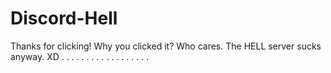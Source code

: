 # Discord-Hell
Thanks for clicking! Why you clicked it? Who cares. The HELL server sucks anyway. XD
.
.
.
.
.
.
.
.
.
.
.
.
.
.
.
.
.
.
